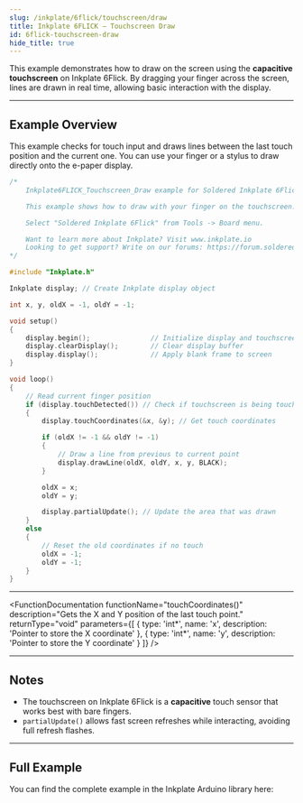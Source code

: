 ```yaml
---
slug: /inkplate/6flick/touchscreen/draw
title: Inkplate 6FLICK – Touchscreen Draw
id: 6flick-touchscreen-draw
hide_title: true
---
```


<SectionTitle title="Touchscreen Draw" backgroundImage="/img/touchscreen.jpg" />

This example demonstrates how to draw on the screen using the **capacitive touchscreen** on Inkplate 6Flick. By dragging your finger across the screen, lines are drawn in real time, allowing basic interaction with the display.

---

## Example Overview

This example checks for touch input and draws lines between the last touch position and the current one. You can use your finger or a stylus to draw directly onto the e-paper display.

```cpp
/*
    Inkplate6FLICK_Touchscreen_Draw example for Soldered Inkplate 6Flick

    This example shows how to draw with your finger on the touchscreen.

    Select "Soldered Inkplate 6Flick" from Tools -> Board menu.

    Want to learn more about Inkplate? Visit www.inkplate.io
    Looking to get support? Write on our forums: https://forum.soldered.com/
*/

#include "Inkplate.h"

Inkplate display; // Create Inkplate display object

int x, y, oldX = -1, oldY = -1;

void setup()
{
    display.begin();               // Initialize display and touchscreen
    display.clearDisplay();        // Clear display buffer
    display.display();             // Apply blank frame to screen
}

void loop()
{
    // Read current finger position
    if (display.touchDetected()) // Check if touchscreen is being touched
    {
        display.touchCoordinates(&x, &y); // Get touch coordinates

        if (oldX != -1 && oldY != -1)
        {
            // Draw a line from previous to current point
            display.drawLine(oldX, oldY, x, y, BLACK);
        }

        oldX = x;
        oldY = y;

        display.partialUpdate(); // Update the area that was drawn
    }
    else
    {
        // Reset the old coordinates if no touch
        oldX = -1;
        oldY = -1;
    }
}
```

---

<FunctionDocumentation
  functionName="touchDetected()"
  description="Returns true if the capacitive touchscreen detects input."
  returnType="bool"
/>

<FunctionDocumentation
  functionName="touchCoordinates()"
  description="Gets the X and Y position of the last touch point."
  returnType="void"
  parameters={[
    { type: 'int*', name: 'x', description: 'Pointer to store the X coordinate' },
    { type: 'int*', name: 'y', description: 'Pointer to store the Y coordinate' }
  ]}
/>

<FunctionDocumentation
  functionName="partialUpdate()"
  description="Refreshes only the updated section of the screen to save power and time."
  returnType="void"
/>

---

## Notes

- The touchscreen on Inkplate 6Flick is a **capacitive** touch sensor that works best with bare fingers.
- `partialUpdate()` allows fast screen refreshes while interacting, avoiding full refresh flashes.

---

## Full Example

You can find the complete example in the Inkplate Arduino library here:

<QuickLink 
  title="Inkplate6FLICK_Touchscreen_Draw" 
  description="Touchscreen drawing demo for Inkplate 6Flick." 
  url="https://github.com/SolderedElectronics/Inkplate-Arduino-library/blob/dev/examples/Inkplate6FLICK/Basic/Inkplate6FLICK_Touchscreen_Draw/Inkplate6FLICK_Touchscreen_Draw.ino" 
/>
